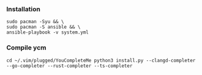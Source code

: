 ### Installation
```
sudo pacman -Syu && \
sudo pacman -S ansible && \
ansible-playbook -v system.yml
```
### Compile ycm

`cd ~/.vim/plugged/YouCompleteMe
python3 install.py --clangd-completer --go-completer --rust-completer --ts-completer`
